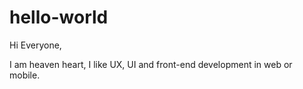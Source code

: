# hello-world

Hi Everyone,

I am heaven heart, I like UX, UI and front-end development in web or mobile.
